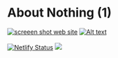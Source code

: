 # About Nothing (1)
[![screeen shot web site](https://github.com/abstra208/about-nothing-1/tree/main/img/screenshot_home.png)](https://github.com/abstra208/web-capture-api)
[![Alt text](https://assets.digitalocean.com/articles/alligator/boo.svg)](https://digitalocean.com)
<br/><br/>
[![Netlify Status](https://api.netlify.com/api/v1/badges/537cc75b-e811-4168-9486-1ca661a78b6f/deploy-status)](https://app.netlify.com/sites/about-nothing/deploys)
[![](https://tokei.rs/b1/github/Abstra208/About-Nothing-1?category=lines)](https://github.com/Abstra208/About-nothing-1)
